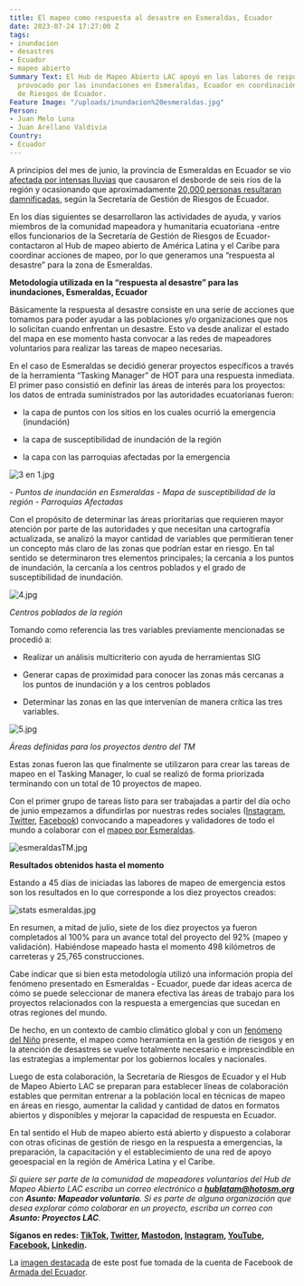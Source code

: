 ```yaml
---
title: El mapeo como respuesta al desastre en Esmeraldas, Ecuador
date: 2023-07-24 17:27:00 Z
tags:
- inundacion
- desastres
- Ecuador
- mapeo abierto
Summary Text: El Hub de Mapeo Abierto LAC apoyó en las labores de respuesta al desastre
  provocado por las inundaciones en Esmeraldas, Ecuador en coordinación con la Secretaria
  de Riesgos de Ecuador.
Feature Image: "/uploads/inundacion%20esmeraldas.jpg"
Person:
- Juan Melo Luna
- Juan Arellano Valdivia
Country:
- Ecuador
---
```


A principios del mes de junio, la provincia de Esmeraldas en Ecuador se vio [afectada por intensas lluvias](https://cnnespanol.cnn.com/2023/06/04/al-menos-1-600-familias-afectadas-por-inundaciones-en-la-provincia-de-esmeraldas-en-ecuador-orix/) que causaron el desborde de seis ríos de la región y ocasionando que aproximadamente [20,000 personas resultaran damnificadas](https://www.ecuavisa.com/noticias/ecuador/inundaciones-esmeraldas-lluvias-cultivos-HA5406797), según la Secretaría de Gestión de Riesgos de Ecuador.

En los días siguientes se desarrollaron las actividades de ayuda, y varios miembros de la comunidad mapeadora y humanitaria ecuatoriana -entre ellos funcionarios de la Secretaría de Gestión de Riesgos de Ecuador- contactaron al Hub de mapeo abierto de América Latina y el Caribe para coordinar acciones de mapeo, por lo que generamos una “respuesta al desastre” para la zona de Esmeraldas.

**Metodología utilizada en la “respuesta al desastre” para las inundaciones, Esmeraldas, Ecuador**

Básicamente la respuesta al desastre consiste en una serie de acciones que tomamos para poder ayudar a las poblaciones y/o organizaciones que nos lo solicitan cuando enfrentan un desastre. Esto va desde analizar el estado del mapa en ese momento hasta convocar a las redes de mapeadores voluntarios para realizar las tareas de mapeo necesarias.

En el caso de Esmeraldas se decidió generar proyectos específicos a través de la herramienta “Tasking Manager” de HOT para una respuesta inmediata. El primer paso consistió en definir las áreas de interés para los proyectos: los datos de entrada suministrados por las autoridades ecuatorianas fueron:

* la capa de puntos con los sitios en los cuales ocurrió la emergencia (inundación)

* la capa de susceptibilidad de inundación de la región

* la capa con las parroquias afectadas por la emergencia

![3 en 1.jpg](/uploads/3%20en%201.jpg)

*- Puntos de inundación en Esmeraldas - Mapa de susceptibilidad de la región - Parroquias Afectadas*

Con el propósito de determinar las áreas prioritarias que requieren mayor atención por parte de las autoridades y que necesitan una cartografía actualizada, se analizó la mayor cantidad de variables que permitieran tener un concepto más claro de las zonas que podrían estar en riesgo. En tal sentido se determinaron tres elementos principales; la cercanía a los puntos de inundación, la cercanía a los centros poblados y el grado de susceptibilidad de inundación.

![4.jpg](/uploads/4.jpg)

*Centros poblados de la región*

Tomando como referencia las tres variables previamente mencionadas se procedió a:

* Realizar un análisis multicriterio con ayuda de herramientas SIG

* Generar capas de proximidad para conocer las zonas más cercanas a los puntos de inundación y a los centros poblados

* Determinar las zonas en las que intervenían de manera crítica las tres variables.

![5.jpg](/uploads/5.jpg)

*Áreas definidas para los proyectos dentro del TM*

Estas zonas fueron las que finalmente se utilizaron para crear las tareas de mapeo en el Tasking Manager, lo cual se realizó de forma priorizada terminando con un total de 10 proyectos de mapeo.

Con el primer grupo de tareas listo para ser trabajadas a partir del día ocho de junio empezamos a difundirlas por nuestras redes sociales ([Instagram](https://www.instagram.com/p/CtR2Vm-uydP/?img_index=1), [Twitter](https://twitter.com/mapeoabierto_la/status/1667174214518841347), [Facebook](https://www.facebook.com/permalink.php?story_fbid=580064027634034&id=100068913258326)) convocando a mapeadores y validadores de todo el mundo a colaborar con el [mapeo por Esmeraldas](https://tasks.hotosm.org/explore?text=ECUADOR%3A\+FLOODS).

![esmeraldasTM.jpg](/uploads/esmeraldasTM.jpg)

**Resultados obtenidos hasta el momento**

Estando a 45 días de iniciadas las labores de mapeo de emergencia estos son los resultados en lo que corresponde a los diez proyectos creados:

![stats esmeraldas.jpg](/uploads/stats%20esmeraldas.jpg)

En resumen, a mitad de julio, siete de los diez proyectos ya fueron completados al 100% para un avance total del proyecto del 92% (mapeo y validación). Habiéndose mapeado hasta el momento 498 kilómetros de carreteras y 25,765 construcciones.

Cabe indicar que si bien esta metodología utilizó una información propia del fenómeno presentado en Esmeraldas - Ecuador, puede dar ideas acerca de cómo se puede seleccionar de manera efectiva las áreas de trabajo para los proyectos relacionados con la respuesta a emergencias que sucedan en otras regiones del mundo.

De hecho, en un contexto de cambio climático global y con un [fenómeno del Niño](https://es.wikipedia.org/wiki/El_Ni%C3%B1o_(fen%C3%B3meno)) presente, el mapeo como herramienta en la gestión de riesgos y en la atención de desastres se vuelve totalmente necesario e imprescindible en las estrategias a implementar por los gobiernos locales y nacionales.

Luego de esta colaboración, la Secretaría de Riesgos de Ecuador y el Hub de Mapeo Abierto LAC se preparan para establecer líneas de colaboración estables que permitan entrenar a la población local en técnicas de mapeo en áreas en riesgo, aumentar la calidad y cantidad de datos en formatos abiertos y disponibles y mejorar la capacidad de respuesta en Ecuador.

En tal sentido el Hub de mapeo abierto está abierto y dispuesto a colaborar con otras oficinas de gestión de riesgo en la respuesta a emergencias, la preparación, la capacitación y el establecimiento de una red de apoyo geoespacial en la región de América Latina y el Caribe.

*Si quiere ser parte de la comunidad de mapeadores voluntarios del Hub de Mapeo Abierto LAC escriba un correo electrónico a **[hublatam@hotosm.org](mailto:hublatam@hotosm.org)** con **Asunto: Mapeador voluntario**. Si es parte de alguna organización que desea explorar cómo colaborar en un proyecto, escriba un correo con **Asunto: Proyectos LAC**.*

**Síganos en redes: [TikTok](https://www.tiktok.com/@mapeoabierto_la?lang=es), [Twitter](https://twitter.com/mapeoabierto_la), [Mastodon](https://mapstodon.space/@mapeoabierto_la), [Instagram](https://www.instagram.com/mapeoabierto_la/), [YouTube](https://www.youtube.com/channel/UCTH6Z_QODJ4NmmBmubS68VA), [Facebook](https://www.facebook.com/Mapeo-abierto-Am%C3%A9rica-Latina-102804808622456/), [Linkedin](https://www.linkedin.com/showcase/91453300/admin/feed/posts/).**

La [imagen destacada](https://www.facebook.com/photo.php?fbid=626532399522037&set=pb.100064958461371.-2207520000.&type=3) de este post fue tomada de la cuenta de Facebook de [Armada del Ecuador](https://www.facebook.com/armadaecuatoriana).